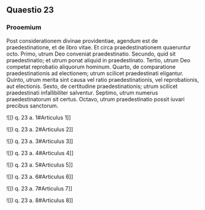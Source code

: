## Quaestio 23

### Prooemium

Post considerationem divinae providentiae, agendum est de praedestinatione, et de libro vitae. Et circa praedestinationem quaeruntur octo. Primo, utrum Deo conveniat praedestinatio. Secundo, quid sit praedestinatio; et utrum ponat aliquid in praedestinato. Tertio, utrum Deo competat reprobatio aliquorum hominum. Quarto, de comparatione praedestinationis ad electionem; utrum scilicet praedestinati eligantur. Quinto, utrum merita sint causa vel ratio praedestinationis, vel reprobationis, aut electionis. Sexto, de certitudine praedestinationis; utrum scilicet praedestinati infallibiliter salventur. Septimo, utrum numerus praedestinatorum sit certus. Octavo, utrum praedestinatio possit iuvari precibus sanctorum.

![[I q. 23 a. 1#Articulus 1]]

![[I q. 23 a. 2#Articulus 2]]

![[I q. 23 a. 3#Articulus 3]]

![[I q. 23 a. 4#Articulus 4]]

![[I q. 23 a. 5#Articulus 5]]

![[I q. 23 a. 6#Articulus 6]]

![[I q. 23 a. 7#Articulus 7]]

![[I q. 23 a. 8#Articulus 8]]

